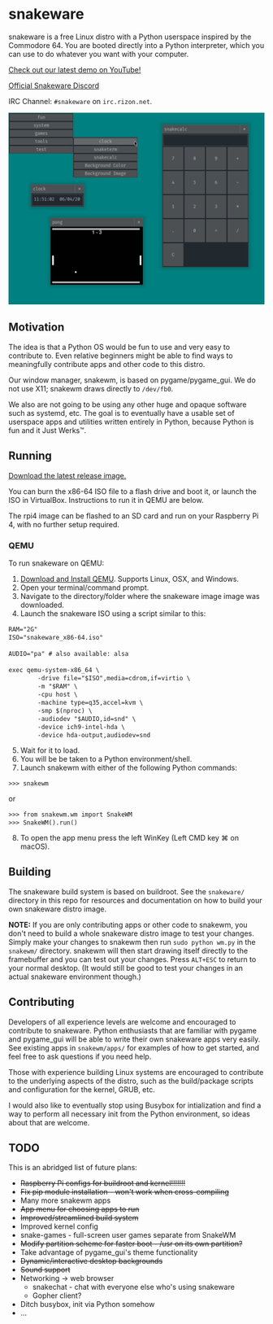 # snakeware
snakeware is a free Linux distro with a Python userspace inspired by the Commodore 64. You are booted directly into a
Python interpreter, which you can use to do whatever you want with your computer.

[Check out our latest demo on YouTube!](https://www.youtube.com/watch?v=PYKUnC-k5bA)

[Official Snakeware Discord](https://discord.gg/SAdFjWG)

IRC Channel: `#snakeware` on `irc.rizon.net`.

![snakeware/snakewm running in QEMU](screenshot.png)

## Motivation
The idea is that a Python OS would be fun to use and very easy to contribute to. Even relative beginners might be able
to find ways to meaningfully contribute apps and other code to this distro.

Our window manager, snakewm, is based on pygame/pygame_gui. We do not use X11; snakewm draws directly to `/dev/fb0`.

We also are not going to be using any other huge and opaque software such as systemd, etc. The goal is to eventually
have a usable set of userspace apps and utilities written entirely in Python, because Python is fun and it Just Werks™.

## Running
[Download the latest release image.](https://github.com/joshiemoore/snakeware/releases)

You can burn the x86-64 ISO file to a flash drive and boot it, or launch the ISO in VirtualBox. Instructions to run it 
in QEMU are below.

The rpi4 image can be flashed to an SD card and run on your Raspberry Pi 4, with no further setup required.

### QEMU

To run snakeware on QEMU:

1. [Download and Install QEMU](https://www.qemu.org/download/). Supports Linux, OSX, and Windows.
2. Open your terminal/command prompt.
3. Navigate to the directory/folder where the snakeware image image was downloaded.
4. Launch the snakeware ISO using a script similar to this:
```
RAM="2G"
ISO="snakeware_x86-64.iso"

AUDIO="pa" # also available: alsa

exec qemu-system-x86_64 \
        -drive file="$ISO",media=cdrom,if=virtio \
        -m "$RAM" \
        -cpu host \
        -machine type=q35,accel=kvm \
        -smp $(nproc) \
        -audiodev "$AUDIO,id=snd" \
        -device ich9-intel-hda \
        -device hda-output,audiodev=snd
```
5. Wait for it to load.
6. You will be be taken to a Python environment/shell.
7. Launch snakewm with either of the following Python commands:
```
>>> snakewm
```
or
```
>>> from snakewm.wm import SnakeWM
>>> SnakeWM().run()
```
8. To open the app menu press the left WinKey (Left CMD key ⌘ on macOS).


## Building
The snakeware build system is based on buildroot. See the `snakeware/` directory in this repo for resources and
documentation on how to build your own snakeware distro image.

**NOTE:** If you are only contributing apps or other code to snakewm, you don't need to build a whole snakeware distro 
image to test your changes. Simply make your changes to snakewm then run `sudo python wm.py` in the `snakewm/` 
directory. snakewm will then start drawing itself directly to the framebuffer and you can test out your changes. 
Press `ALT+ESC` to return to your normal desktop. (It would still be good to test your changes in an actual
snakeware environment though.)

## Contributing
Developers of all experience levels are welcome and encouraged to contribute to snakeware. Python enthusiasts that are
familiar with pygame and pygame_gui will be able to write their own snakeware apps very easily. See existing apps
in `snakewm/apps/` for examples of how to get started, and feel free to ask questions if you need help.

Those with experience building Linux systems are encouraged to contribute to the underlying aspects of the distro,
such as the build/package scripts and configuration for the kernel, GRUB, etc.

I would also like to eventually stop using Busybox for intialization and find a way to perform all necessary init from
the Python environment, so ideas about that are welcome.

## TODO
This is an abridged list of future plans:

* ~~Raspberry Pi configs for buildroot and kernel!!!!!!!~~
* ~~Fix pip module installation - won't work when cross-compiling~~
* Many more snakewm apps
* ~~App menu for choosing apps to run~~
* ~~Improved/streamlined build system~~
* Improved kernel config
* snake-games - full-screen user games separate from SnakeWM
* ~~Modify partition scheme for faster boot - /usr on its own partition?~~
* Take advantage of pygame_gui's theme functionality
* ~~Dynamic/interactive desktop backgrounds~~
* ~~Sound support~~
* Networking -> web browser
    + snakechat - chat with everyone else who's using snakeware
    + Gopher client?
* Ditch busybox, init via Python somehow
* ...
